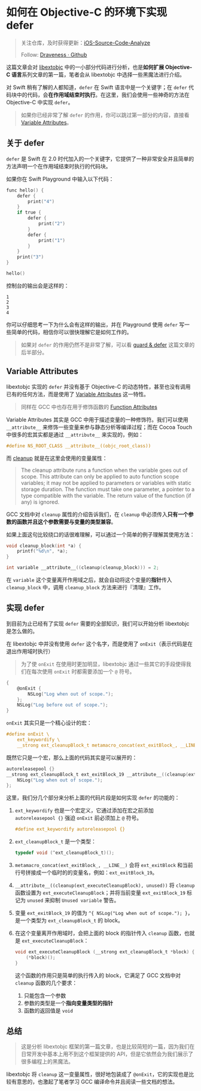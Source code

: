 # 如何在 Objective-C 的环境下实现 defer

> 关注仓库，及时获得更新：[iOS-Source-Code-Analyze](https://github.com/draveness/iOS-Source-Code-Analyze)
> 
> Follow: [Draveness · Github](https://github.com/Draveness)

这篇文章会对 [libextobjc](https://github.com/jspahrsummers/libextobjc) 中的一小部分代码进行分析，也是**如何扩展 Objective-C 语言**系列文章的第一篇，笔者会从 libextobjc 中选择一些黑魔法进行介绍。

对 Swift 稍有了解的人都知道，`defer` 在 Swift 语言中是一个关键字；在 `defer` 代码块中的代码，会**在作用域结束时执行**。在这里，我们会使用一些神奇的方法在 Objective-C 中实现 `defer`。

> 如果你已经非常了解 `defer` 的作用，你可以跳过第一部分的内容，直接看 [Variable Attributes](#variable-attributes)。

## 关于 defer

`defer` 是 Swift 在 2.0 时代加入的一个关键字，它提供了一种非常安全并且简单的方法声明一个在作用域结束时执行的代码块。

如果你在 Swift Playground 中输入以下代码：

```objectivec
func hello() {
    defer {
        print("4")
    }
    if true {
        defer {
            print("2")
        }
        defer {
            print("1")
        }
    }
    print("3")
}

hello()
```

控制台的输出会是这样的：

```
1
2
3
4
```

你可以仔细思考一下为什么会有这样的输出，并在 Playground 使用 `defer` 写一些简单的代码，相信你可以很快理解它是如何工作的。

> 如果对 `defer` 的作用仍然不是非常了解，可以看 [guard & defer](http://nshipster.com/guard-and-defer/#defer) 这篇文章的后半部分。

## Variable Attributes

libextobjc 实现的 `defer` 并没有基于 Objective-C 的动态特性，甚至也没有调用已有的任何方法，而是使用了 [Variable Attributes](https://gcc.gnu.org/onlinedocs/gcc/Variable-Attributes.html) 这一特性。

> 同样在 GCC 中也存在用于修饰函数的 [Function Attributes](https://gcc.gnu.org/onlinedocs/gcc/Function-Attributes.html)

Variable Attributes 其实是 GCC 中用于描述变量的一种修饰符。我们可以使用 `__attribute__` 来修饰一些变量来参与静态分析等编译过程；而在 Cocoa Touch 中很多的宏其实都是通过 `__attribute__` 来实现的，例如：

```objectivec
#define NS_ROOT_CLASS __attribute__((objc_root_class))
```

而 [cleanup](https://gcc.gnu.org/onlinedocs/gcc/Common-Variable-Attributes.html#Common-Variable-Attributes#cleanup) 就是在这里会使用的变量属性：

> The cleanup attribute runs a function when the variable goes out of scope. This attribute can only be applied to auto function scope variables; it may not be applied to parameters or variables with static storage duration. The function must take one parameter, a pointer to a type compatible with the variable. The return value of the function (if any) is ignored.

GCC 文档中对 `cleanup` 属性的介绍告诉我们，在 `cleanup` 中必须传入**只有一个参数的函数并且这个参数需要与变量的类型兼容**。

如果上面这句比较绕口的话很难理解，可以通过一个简单的例子理解其使用方法：

```objectivec
void cleanup_block(int *a) {
    printf("%d\n", *a);
}

int variable __attribute__((cleanup(cleanup_block))) = 2;
```

在 `variable` 这个变量离开作用域之后，就会自动将这个变量的**指针**传入 `cleanup_block` 中，调用 `cleanup_block` 方法来进行『清理』工作。

## 实现 defer

到目前为止已经有了实现 `defer` 需要的全部知识，我们可以开始分析 libextobjc 是怎么做的。

在 libextobjc 中并没有使用 `defer` 这个名字，而是使用了 `onExit`（表示代码是在退出作用域时执行）

> 为了使 `onExit` 在使用时更加明显，libextobjc 通过一些其它的手段使得我们在每次使用 `onExit` 时都需要添加一个 `@` 符号。

```objectivec
{
    @onExit {
        NSLog("Log when out of scope.");
    };
    NSLog("Log before out of scope.");
}
```

`onExit` 其实只是一个精心设计的宏：

```objectivec
#define onExit \
    ext_keywordify \
    __strong ext_cleanupBlock_t metamacro_concat(ext_exitBlock_, __LINE__) __attribute__((cleanup(ext_executeCleanupBlock), unused)) = ^
```

既然它只是一个宏，那么上面的代码其实是可以展开的：

```objectivec
autoreleasepool {}
__strong ext_cleanupBlock_t ext_exitBlock_19 __attribute__((cleanup(ext_executeCleanupBlock), unused)) = ^ {
    NSLog("Log when out of scope.");
};
```

这里，我们分几个部分来分析上面的代码片段是如何实现 `defer` 的功能的：

1. `ext_keywordify` 也是一个宏定义，它通过添加在宏之前添加 `autoreleasepool {}` 强迫 `onExit` 前必须加上 `@` 符号。

    ```objectivec
    #define ext_keywordify autoreleasepool {}
    ```

2. `ext_cleanupBlock_t` 是一个类型：

    ```objectivec
    typedef void (^ext_cleanupBlock_t)();
    ```

3. `metamacro_concat(ext_exitBlock_, __LINE__)` 会将 `ext_exitBlock` 和当前行号拼接成一个临时的的变量名，例如：`ext_exitBlock_19`。

4. `__attribute__((cleanup(ext_executeCleanupBlock), unused))` 将 `cleanup` 函数设置为 `ext_executeCleanupBlock`；并将当前变量 `ext_exitBlock_19` 标记为 `unused` 来抑制 `Unused variable` 警告。

5. 变量 `ext_exitBlock_19` 的值为 `^{ NSLog("Log when out of scope."); }`，是一个类型为 `ext_cleanupBlock_t` 的 block。

6. 在这个变量离开作用域时，会把上面的 block 的指针传入 `cleanup` 函数，也就是 `ext_executeCleanupBlock`：

    ```objectivec
    void ext_executeCleanupBlock (__strong ext_cleanupBlock_t *block) {
        (*block)();
    }
    ```

    这个函数的作用只是简单的执行传入的 block，它满足了 GCC 文档中对 `cleanup` 函数的几个要求：

    1. 只能包含一个参数
    2. 参数的类型是一个**指向变量类型的指针**
    3. 函数的返回值是 `void`

## 总结

> 这是分析 libextobjc 框架的第一篇文章，也是比较简短的一篇，因为我们在日常开发中基本上用不到这个框架提供的 API，但是它依然会为我们展示了很多编程上的黑魔法。

libextobjc 将 `cleanup` 这一变量属性，很好地包装成了 `@onExit`，它的实现也是比较有意思的，也激起了笔者学习 GCC 编译命令并且阅读一些文档的想法。





